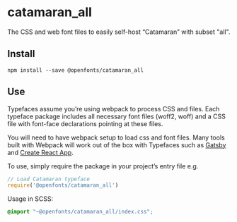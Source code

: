 
# catamaran_all

The CSS and web font files to easily self-host “Catamaran” with subset "all".

## Install

`npm install --save @openfonts/catamaran_all`

## Use

Typefaces assume you’re using webpack to process CSS and files. Each typeface
package includes all necessary font files (woff2, woff) and a CSS file with
font-face declarations pointing at these files.

You will need to have webpack setup to load css and font files. Many tools built
with Webpack will work out of the box with Typefaces such as [Gatsby](https://github.com/gatsbyjs/gatsby)
and [Create React App](https://github.com/facebookincubator/create-react-app).

To use, simply require the package in your project’s entry file e.g.

```javascript
// Load Catamaran typeface
require('@openfonts/catamaran_all')
```

Usage in SCSS:
```scss
@import "~@openfonts/catamaran_all/index.css";
```
